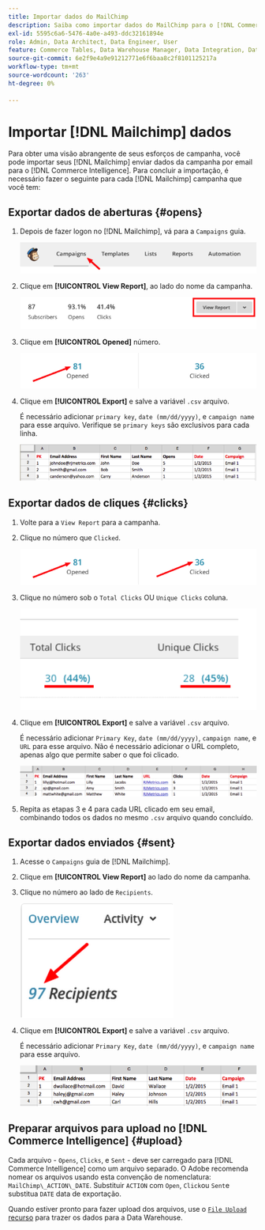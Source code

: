 ```yaml
---
title: Importar dados do MailChimp
description: Saiba como importar dados do MailChimp para o [!DNL Commerce Intelligence].
exl-id: 5595c6a6-5476-4a0e-a493-ddc32161894e
role: Admin, Data Architect, Data Engineer, User
feature: Commerce Tables, Data Warehouse Manager, Data Integration, Data Import/Export
source-git-commit: 6e2f9e4a9e91212771e6f6baa8c2f8101125217a
workflow-type: tm+mt
source-wordcount: '263'
ht-degree: 0%

---
```


# Importar [!DNL Mailchimp] dados

Para obter uma visão abrangente de seus esforços de campanha, você pode importar seus [!DNL Mailchimp] enviar dados da campanha por email para o [!DNL Commerce Intelligence]. Para concluir a importação, é necessário fazer o seguinte para cada [!DNL Mailchimp] campanha que você tem:

## Exportar dados de aberturas {#opens}

1. Depois de fazer logon no [!DNL Mailchimp], vá para a `Campaigns` guia.

   ![importar mailchimp 1](../../../assets/import-mailchimp-1.png)

1. Clique em **[!UICONTROL View Report]**, ao lado do nome da campanha.

   ![importar mailchimp 2](../../../assets/import-mailchimp-2.png)

1. Clique em **[!UICONTROL Opened]** número.

   ![importar mailchimp 3](../../../assets/import-mailchimp-3.png)

1. Clique em **[!UICONTROL Export]** e salve a variável `.csv` arquivo.

   É necessário adicionar `primary key`, `date (mm/dd/yyyy)`, e `campaign name` para esse arquivo. Verifique se `primary keys` são exclusivos para cada linha.

   ![importar mailchimp 4](../../../assets/import-mailchimp-4.png)

## Exportar dados de cliques {#clicks}

1. Volte para a `View Report` para a campanha.

1. Clique no número que `Clicked`.

   ![importar mailchimp 5](../../../assets/import-mailchimp-5.png)

1. Clique no número sob o `Total Clicks` OU `Unique Clicks` coluna.

   ![importar mailchimp 6](../../../assets/import-mailchimp-6.png)

1. Clique em **[!UICONTROL Export]** e salve a variável `.csv` arquivo.

   É necessário adicionar `Primary Key`, `date (mm/dd/yyyy)`, `campaign name`, e `URL` para esse arquivo. Não é necessário adicionar o URL completo, apenas algo que permite saber o que foi clicado.

   ![importar mailchimp 7](../../../assets/import-mailchimp-7.png)

1. Repita as etapas 3 e 4 para cada URL clicado em seu email, combinando todos os dados no mesmo `.csv` arquivo quando concluído.

## Exportar dados enviados {#sent}

1. Acesse o `Campaigns` guia de [!DNL Mailchimp].

1. Clique em **[!UICONTROL View Report]** ao lado do nome da campanha.

1. Clique no número ao lado de `Recipients`.

   ![importar mailchimp 8](../../../assets/import-mailchimp-8.png)

1. Clique em **[!UICONTROL Export]** e salve a variável `.csv` arquivo.

   É necessário adicionar `Primary Key`, `date (mm/dd/yyyy)`, e `campaign name` para esse arquivo.

   ![importar mailchimp 9](../../../assets/import-mailchimp-9.png)

## Preparar arquivos para upload no [!DNL Commerce Intelligence] {#upload}

Cada arquivo - `Opens`, `Clicks`, e `Sent` - deve ser carregado para [!DNL Commerce Intelligence] como um arquivo separado. O Adobe recomenda nomear os arquivos usando esta convenção de nomenclatura: `MailChimp\_ACTION\_DATE`. Substituir `ACTION` com `Open`, `Click`ou `Sent`e substitua `DATE` data de exportação.

Quando estiver pronto para fazer upload dos arquivos, use o [`File Upload` recurso](../connecting-data/using-file-uploader.md) para trazer os dados para a Data Warehouse.
